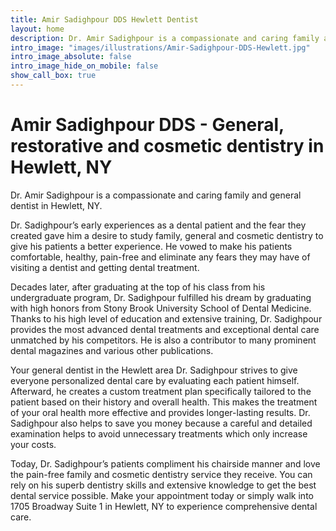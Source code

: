 ```yaml
---
title: Amir Sadighpour DDS Hewlett Dentist
layout: home
description: Dr. Amir Sadighpour is a compassionate and caring family and general dentist in Hewlett, NY.
intro_image: "images/illustrations/Amir-Sadighpour-DDS-Hewlett.jpg"
intro_image_absolute: false
intro_image_hide_on_mobile: false
show_call_box: true
---
```


# Amir Sadighpour DDS - General, restorative and cosmetic dentistry in Hewlett, NY

Dr. Amir Sadighpour is a compassionate and caring family and general dentist in Hewlett, NY. 

Dr. Sadighpour’s early experiences as a dental patient and the fear they created gave him a desire to study family, general and cosmetic dentistry to give his patients a better experience. He vowed to make his patients comfortable, healthy, pain-free and eliminate any fears they may have of visiting a dentist and getting dental treatment.

Decades later, after graduating at the top of his class from his undergraduate program, Dr. Sadighpour fulfilled his dream by graduating with high honors from Stony Brook University School of Dental Medicine. Thanks to his high level of education and extensive training, Dr. Sadighpour provides the most advanced dental treatments and exceptional dental care unmatched by his competitors. He is also a contributor to many prominent dental magazines and various other publications.

Your general dentist in the Hewlett area Dr. Sadighpour strives to give everyone personalized dental care by evaluating each patient himself. Afterward, he creates a custom treatment plan specifically tailored to the patient based on their history and overall health. This makes the treatment of your oral health more effective and provides longer-lasting results. Dr. Sadighpour also helps to save you money because a careful and detailed examination helps to avoid unnecessary treatments which only increase your costs.

Today, Dr. Sadighpour’s patients compliment his chairside manner and love the pain-free family and cosmetic dentistry service they receive. You can rely on his superb dentistry skills and extensive knowledge to get the best dental service possible. Make your appointment today or simply walk into 1705 Broadway Suite 1 in Hewlett, NY to experience comprehensive dental care.
